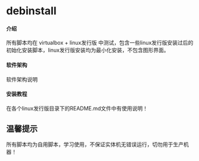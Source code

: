 # debinstall

#### 介绍
所有脚本均在 virtualbox + linux发行版 中测试，包含一些linux发行版安装过后的初始化安装脚本，linux发行版安装均为最小化安装，不包含图形界面。

#### 软件架构
软件架构说明


#### 安装教程
在各个linux发行版目录下的README.md文件中有使用说明！


## 温馨提示
所有脚本均为自用脚本，学习使用，不保证实体机无错误运行，切勿用于生产机器！

